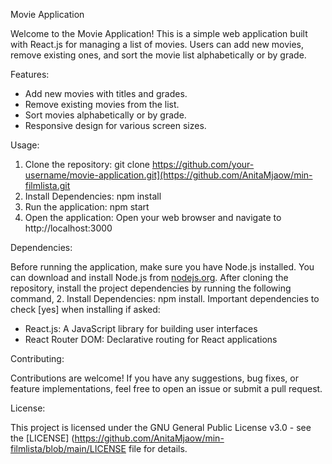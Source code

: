 Movie Application

Welcome to the Movie Application! This is a simple web application built with React.js for managing a list of movies. Users can add new movies, remove existing ones, and sort the movie list alphabetically or by grade.

Features:
- Add new movies with titles and grades.
- Remove existing movies from the list.
- Sort movies alphabetically or by grade.
- Responsive design for various screen sizes.

Usage:
1. Clone the repository: git clone https://github.com/your-username/movie-application.git](https://github.com/AnitaMjaow/min-filmlista.git
2. Install Dependencies: npm install
3. Run the application: npm start
4. Open the application: Open your web browser and navigate to http://localhost:3000

Dependencies:

Before running the application, make sure you have Node.js installed. You can download and install Node.js from [nodejs.org](https://nodejs.org/).
After cloning the repository, install the project dependencies by running the following command, 2. Install Dependencies: npm install.
 Important dependencies to check [yes] when installing if asked:

- React.js: A JavaScript library for building user interfaces
- React Router DOM: Declarative routing for React applications

Contributing:

Contributions are welcome! If you have any suggestions, bug fixes, or feature implementations, feel free to open an issue or submit a pull request.

License:

This project is licensed under the GNU General Public License v3.0 - see the [LICENSE] (https://github.com/AnitaMjaow/min-filmlista/blob/main/LICENSE file for details.
  
